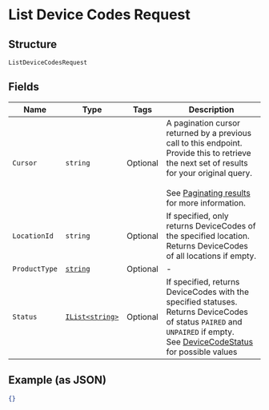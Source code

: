 
# List Device Codes Request

## Structure

`ListDeviceCodesRequest`

## Fields

| Name | Type | Tags | Description |
|  --- | --- | --- | --- |
| `Cursor` | `string` | Optional | A pagination cursor returned by a previous call to this endpoint.<br>Provide this to retrieve the next set of results for your original query.<br><br>See [Paginating results](https://developer.squareup.com/docs/working-with-apis/pagination) for more information. |
| `LocationId` | `string` | Optional | If specified, only returns DeviceCodes of the specified location.<br>Returns DeviceCodes of all locations if empty. |
| `ProductType` | [`string`](/doc/models/product-type.md) | Optional | - |
| `Status` | [`IList<string>`](/doc/models/device-code-status.md) | Optional | If specified, returns DeviceCodes with the specified statuses.<br>Returns DeviceCodes of status `PAIRED` and `UNPAIRED` if empty.<br>See [DeviceCodeStatus](#type-devicecodestatus) for possible values |

## Example (as JSON)

```json
{}
```

